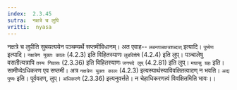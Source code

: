 ```yaml
---
index:  2.3.45
sutra:  नक्षत्रे च लुपि
vritti:  nyasa
---
```


नक्षत्रे च लुपीति सुब्व्यत्ययेन पञ्चम्यर्थे सप्तमीविधानम्। अत एवाह-- `लबन्तान्नक्षत्रशब्दात्` इत्यादि। `पुष्येण` इत्यादि। `नक्षत्रेण युक्तः कालः` (4.2.3) इति विहितस्याणः `लुबविशेषे` (4.2.4) इति लुप्। पञ्चालेषु वसतीत्यत्रापि `तस्य निवासः` (2.3.36) इति विहितस्याणः `जनपदे लुप्` (4.2.81) इति लुप्।
`मघासु ग्रहः` इति। सामीप्येऽधिकरण एव सप्तमी। अत्र `नक्षत्रेण युक्तः कालः` (4.2.3) इत्यस्यार्थस्याविवक्षितत्वादण् न भवति। `अद्य पुष्यः` इति। पूर्ववदण्, लुप्। `अधिकरणे` (2.3.36) इत्यनुवर्त्तते। न चेहाधिकरणत्वं विवक्षितमिति भावः।।


